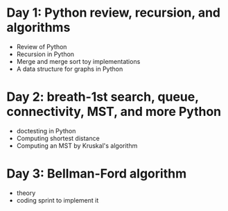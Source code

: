 # Day 1: Python review, recursion, and algorithms

* Review of Python
* Recursion in Python
* Merge and merge sort toy implementations
* A data structure for graphs in Python

# Day 2: breath-1st search, queue, connectivity, MST, and more Python

* doctesting in Python
* Computing shortest distance
* Computing an MST by Kruskal's algorithm

# Day 3: Bellman-Ford algorithm

* theory
* coding sprint to implement it
